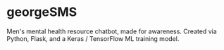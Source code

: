 # georgeSMS
 Men's mental health resource chatbot, made for awareness. Created via Python, Flask, and a Keras / TensorFlow ML training model.
